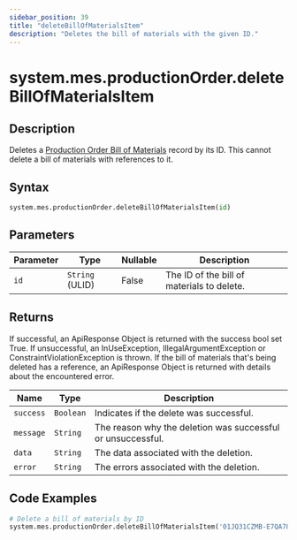 ```yaml
---
sidebar_position: 39
title: "deleteBillOfMaterialsItem"
description: "Deletes the bill of materials with the given ID."
---
```


# system.mes.productionOrder.deleteBillOfMaterialsItem

## Description

Deletes a [Production Order Bill of Materials](../../data-model/production-order-model/production-order-bill-of-material) record by its ID.
This cannot delete a bill of materials with references to it.

## Syntax

```python
system.mes.productionOrder.deleteBillOfMaterialsItem(id)
```

## Parameters

| Parameter | Type            | Nullable | Description                                |
|-----------|-----------------|----------|--------------------------------------------|
| `id`      | `String` (ULID) | False    | The ID of the bill of materials to delete. |

## Returns

If successful, an ApiResponse Object is returned with the success bool set True. If unsuccessful, an InUseException, IllegalArgumentException or ConstraintViolationException is thrown.
If the bill of materials that's being deleted has a reference, an ApiResponse Object is returned with details about the encountered error.

| Name      | Type      | Description                                                 |
|-----------|-----------|-------------------------------------------------------------|
| `success` | `Boolean` | Indicates if the delete was successful.                     |
| `message` | `String`  | The reason why the deletion was successful or unsuccessful. |
| `data`    | `String`  | The data associated with the deletion.                      |
| `error`   | `String`  | The errors associated with the deletion.                    |

## Code Examples

```python
# Delete a bill of materials by ID
system.mes.productionOrder.deleteBillOfMaterialsItem('01JQ31CZMB-E7QA782B-5B521H4M')
```
